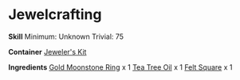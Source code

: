 <!-- TITLE: Polished Gold Moonstone Ring -->
<!-- SUBTITLE:  -->
# Jewelcrafting
**Skill**
Minimum: Unknown
Trivial: 75

**Container**
[Jeweler's Kit](jewelers-kit)

**Ingredients**
[Gold Moonstone Ring](gold-moonstone-ring) x 1
[Tea Tree Oil](tea-tree-oil) x 1
[Felt Square](felt-square) x 1